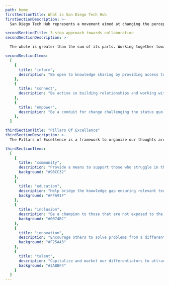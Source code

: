 ```yaml
---
path: home
firstSectionTitle: What is San Diego Tech Hub
firstSectionDescription: >-
  San Diego Tech Hub represents a movement aimed at changing the perception of the San Diego tech ecosystem.  Our focus is to be a conduit for change connecting businesses, organizations, and individuals, leveraging their resources and talents to build a stronger San Diego tech community through collaboration.

secondSectionTitle: 3-step approach towards collaboration
secondSectionDescription: >-

  The whole is greater than the sum of its parts. Working together towards a single goal is the backbone to drive transformative change.  San Diego Tech Hub believes this can be accomplished by following these 3-steps:

secondSectionItems:
  [
    {
      title: "inform",
      description: "Be open to knowledge sharing by providing access to resources and teaching others; helping to build awareness.",
    },
    {
      title: "connect",
      description: "Be active in building relationships and working with others that compliment your talents to promote professional growth.",
    },
    {
      title: "empower",
      description: "Be a conduit for change challenging the status quo, creating opportunities for others along the way.",
    },
  ]

thirdSectionTitle: "Pillars Of Excellence"
thirdSectionDescription: >-
  The Pillars of Excellence is a framework to organize our thoughts around transformative change.  While each pillar can stand on its own, our goal is to help others identify and create synergies across pillars enabling businesses, organizations, and individuals to build bridges aimed at redefining tech hub for the greater San Diego area.

thirdSectionItems: 
  [
    {
      title: "community",
      description: "Provide a means to support those who struggle in the technology field.",
      background: "#90CC32"
    },
    {
      title: "education",
      description: "Help bridge the knowledge gap ensuring relevant tech trends are learned.",
      background: "#FFA91F"
    },
    {
      title: "inclusion",
      description: "Be a champion to those that are not exposed to the right opportunities.",
      background: "#0074BC"
    },
    {
      title: "innovation",
      description: "Encourage others to solve problems from a different perspective.",
      background: "#F25AA3"
    },
    {
      title: "talent",
      description: "Capitalize and market our differentiators to attract and retain top talent.",
      background: "#2ABBF4"
    }
  ]
---
```

